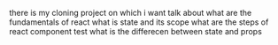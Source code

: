 there is my cloning project on which i want talk about 
what are the fundamentals of react
what is state and its scope 
what are the steps of react component test
what is the differecen between state and props
